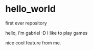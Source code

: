 # hello_world
first ever repository

hello, i'm gabriel :D I like to play games


nice cool feature from me.
